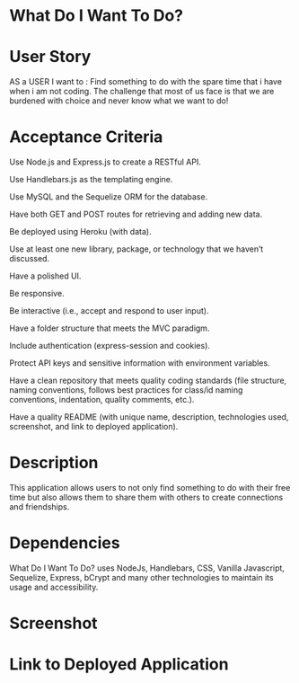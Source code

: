 # What Do I Want To Do?

# User Story

AS a USER I want to : Find something to do with the spare time that i have when i am not coding. The challenge that most of us face is that we are burdened with choice and never know what we want to do!

# Acceptance Criteria

Use Node.js and Express.js to create a RESTful API.

Use Handlebars.js as the templating engine.

Use MySQL and the Sequelize ORM for the database.

Have both GET and POST routes for retrieving and adding new data.

Be deployed using Heroku (with data).

Use at least one new library, package, or technology that we haven’t discussed.

Have a polished UI.

Be responsive.

Be interactive (i.e., accept and respond to user input).

Have a folder structure that meets the MVC paradigm.

Include authentication (express-session and cookies).

Protect API keys and sensitive information with environment variables.

Have a clean repository that meets quality coding standards (file structure, naming conventions, follows best practices for class/id naming conventions, indentation, quality comments, etc.).

Have a quality README (with unique name, description, technologies used, screenshot, and link to deployed application).

# Description

This application allows users to not only find something to do with their free time but also allows them to share them with others to create connections and friendships.

# Dependencies

What Do I Want To Do? uses NodeJs, Handlebars, CSS, Vanilla Javascript, Sequelize, Express, bCrypt and many other technologies to maintain its usage and accessibility.

# Screenshot

# Link to Deployed Application
